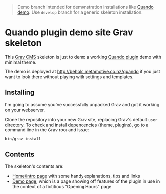 > Demo branch intended for demonstration installations like [Quando demo](https://behold.metamotive.co.nz/quando). Use `develop` branch for a generic skeleton installation.

# Quando plugin demo site Grav skeleton

This [Grav CMS](https://getgrav.org) skeleton is just to demo a working [Quando plugin](https://github.com/hughbris/grav-plugin-quando) demo with minimal theme.

The demo is deployed at http://behold.metamotive.co.nz/quando if you just want to look there without playing with settings and templates.

## Installing

I'm going to assume you've successfully unpacked Grav and got it working on your webserver.

Clone the repository into your new Grav site, replacing Grav's default `user` directory. To check and install dependencies (theme, plugins), go to a command line in the Grav root and issue:

```sh
bin/grav install
```

## Contents

The skeleton's contents are:

* [Home/intro page](pages/01.home/default.md) with some handy explanations, tips and links
* [Demo page](pages/05.demo/opening.md), which is a page showing off features of the plugin in use in the context of a fictitious "Opening Hours" page

